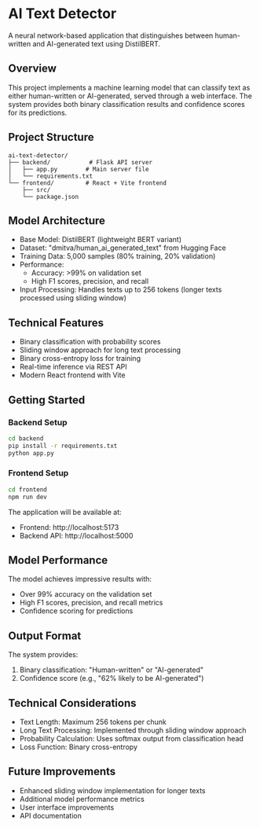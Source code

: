 # AI Text Detector

A neural network-based application that distinguishes between human-written and AI-generated text using DistilBERT.

## Overview

This project implements a machine learning model that can classify text as either human-written or AI-generated, served through a web interface. The system provides both binary classification results and confidence scores for its predictions.

## Project Structure

```
ai-text-detector/
├── backend/           # Flask API server
│   ├── app.py        # Main server file
│   └── requirements.txt
└── frontend/         # React + Vite frontend
    ├── src/
    └── package.json
```

## Model Architecture

- Base Model: DistilBERT (lightweight BERT variant)
- Dataset: "dmitva/human_ai_generated_text" from Hugging Face
- Training Data: 5,000 samples (80% training, 20% validation)
- Performance:
  - Accuracy: >99% on validation set
  - High F1 scores, precision, and recall
- Input Processing: Handles texts up to 256 tokens (longer texts processed using sliding window)

## Technical Features

- Binary classification with probability scores
- Sliding window approach for long text processing
- Binary cross-entropy loss for training
- Real-time inference via REST API
- Modern React frontend with Vite

## Getting Started

### Backend Setup

```bash
cd backend
pip install -r requirements.txt
python app.py
```

### Frontend Setup

```bash
cd frontend
npm run dev
```

The application will be available at:
- Frontend: http://localhost:5173
- Backend API: http://localhost:5000

## Model Performance

The model achieves impressive results with:
- Over 99% accuracy on the validation set
- High F1 scores, precision, and recall metrics
- Confidence scoring for predictions

## Output Format

The system provides:
1. Binary classification: "Human-written" or "AI-generated"
2. Confidence score (e.g., "62% likely to be AI-generated")

## Technical Considerations

- Text Length: Maximum 256 tokens per chunk
- Long Text Processing: Implemented through sliding window approach
- Probability Calculation: Uses softmax output from classification head
- Loss Function: Binary cross-entropy

## Future Improvements

- Enhanced sliding window implementation for longer texts
- Additional model performance metrics
- User interface improvements
- API documentation
